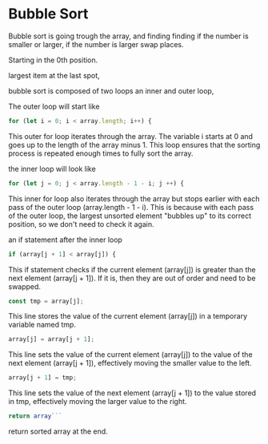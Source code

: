 # Bubble Sort

Bubble sort is going trough the array, and finding finding if the number is smaller or larger, if the number is larger swap places.

Starting in the 0th position.

largest item at the last spot,

bubble sort is composed of two loops an inner and outer loop,

The outer loop will start like

```typescript
for (let i = 0; i < array.length; i++) {
```

This outer for loop iterates through the array. The variable i starts at 0 and goes up to the length of the array minus 1. This loop ensures that the sorting process is repeated enough times to fully sort the array.

the inner loop will look like

```typescript
for (let j = 0; j < array.length - 1 - i; j ++) {
```

This inner for loop also iterates through the array but stops earlier with each pass of the outer loop (array.length - 1 - i). This is because with each pass of the outer loop, the largest unsorted element "bubbles up" to its correct position, so we don't need to check it again.

an if statement after the inner loop

```typescript
if (array[j + 1] < array[j]) {
```

This if statement checks if the current element (array[j]) is greater than the next element (array[j + 1]). If it is, then they are out of order and need to be swapped.

```typescript
const tmp = array[j];
```

This line stores the value of the current element (array[j]) in a temporary variable named tmp.

```typescript
array[j] = array[j + 1];
```

This line sets the value of the current element (array[j]) to the value of the next element (array[j + 1]), effectively moving the smaller value to the left.

```typescript
array[j + 1] = tmp;
```

This line sets the value of the next element (array[j + 1]) to the value stored in tmp, effectively moving the larger value to the right.

````typescript
return array```
````

return sorted array at the end.
